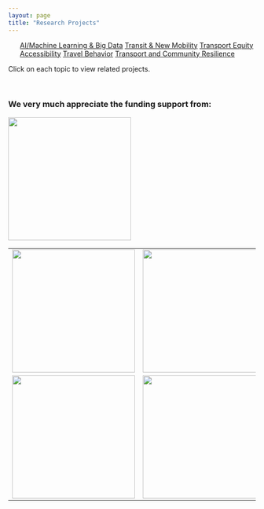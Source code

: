 ```yaml
---
layout: page
title: "Research Projects"
---
```


<article>
<nav>
  <ul>
    <a href="{{site.baseurl}}/aibigdata/" class="{% if page.url contains 'aibigdata' %}current{% endif %}">AI/Machine Learning & Big Data</a>
    <a href="{{site.baseurl}}/transitnewmobility/" class="{% if page.url contains 'transitnewmobility' %}current{% endif %}">Transit & New Mobility</a>
    <a href="{{site.baseurl}}/equity/" class="{% if page.url contains 'equity' %}current{% endif %}">Transport Equity</a>
    <a href="{{site.baseurl}}/accessibility/" class="{% if page.url contains 'accessibility' %}current{% endif %}">Accessibility</a>
    <a href="{{site.baseurl}}/travelbehavior/" class="{% if page.url contains 'travelbehavior' %}current{% endif %}">Travel Behavior</a>
    <a href="{{site.baseurl}}/resilience/" class="{% if page.url contains 'resilience' %}current{% endif %}">Transport and Community Resilience</a>
  </ul>
</nav>
   <p tyle="font-size:120%;">Click on each topic to view related projects. </p>
</article>

&nbsp; 

### We very much appreciate the funding support from:
<img src=”https://github.com/jacobyan0/jacobyan0.github.io/raw/master/images/Other/usdot.png” width="250"> 

<table>
<tr>
<td> <img src=”https://github.com/jacobyan0/jacobyan0.github.io/raw/master/images/Other/usdot.png” width="250"> </td>
<td> <img src=”https://github.com/jacobyan0/jacobyan0.github.io/raw/master/images/Other/fdot.png” width="250"> </td>
<td> <img src=”https://github.com/jacobyan0/jacobyan0.github.io/raw/master/images/Other/Ford.png” width="250"> </td>
</tr>
<tr>
<td> <img src=”https://github.com/jacobyan0/jacobyan0.github.io/raw/master/images/Other/Poverty%20Solutions.jpg” width="250"> </td>
<td> <img src=”https://github.com/jacobyan0/jacobyan0.github.io/raw/master/images/Other/fta.jpg” width="250"> </td>
<td> <img src=”https://github.com/jacobyan0/jacobyan0.github.io/raw/master/images/Other/NHC.png” width="250"> </td>
</tr>
</table>
